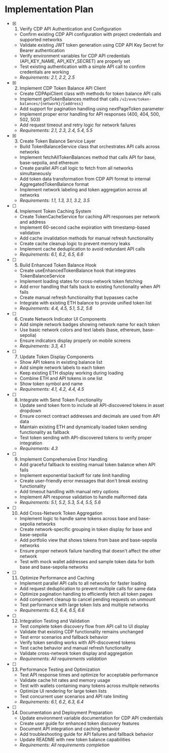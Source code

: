 # Implementation Plan

- [x] 1. Verify CDP API Authentication and Configuration
  - Confirm existing CDP API configuration with project credentials and supported networks
  - Validate existing JWT token generation using CDP API Key Secret for Bearer authentication
  - Verify environment variables for CDP API credentials (API_KEY_NAME, API_KEY_SECRET) are properly set
  - Test existing authentication with a simple API call to confirm credentials are working
  - _Requirements: 2.1, 2.2, 2.5_

- [x] 2. Implement CDP Token Balance API Client
  - Create CDPApiClient class with methods for token balance API calls
  - Implement getTokenBalances method that calls `/v2/evm/token-balances/{network}/{address}`
  - Add support for pagination handling using nextPageToken parameter
  - Implement proper error handling for API responses (400, 404, 500, 502, 503)
  - Add request timeout and retry logic for network failures
  - _Requirements: 2.1, 2.3, 2.4, 5.4, 5.5_

- [x] 3. Create Token Balance Service Layer
  - Build TokenBalanceService class that orchestrates API calls across networks
  - Implement fetchAllTokenBalances method that calls API for base, base-sepolia, and ethereum
  - Create parallel API call logic to fetch from all networks simultaneously
  - Add token data transformation from CDP API format to internal AggregatedTokenBalance format
  - Implement network labeling and token aggregation across all networks
  - _Requirements: 1.1, 1.3, 3.1, 3.2, 3.5_

- [ ] 4. Implement Token Caching System
  - Create TokenCacheService for caching API responses per network and address
  - Implement 60-second cache expiration with timestamp-based validation
  - Add cache invalidation methods for manual refresh functionality
  - Create cache cleanup logic to prevent memory leaks
  - Implement cache deduplication to avoid redundant API calls
  - _Requirements: 6.1, 6.2, 6.5, 6.6_

- [ ] 5. Build Enhanced Token Balance Hook
  - Create useEnhancedTokenBalance hook that integrates TokenBalanceService
  - Implement loading states for cross-network token fetching
  - Add error handling that falls back to existing functionality when API fails
  - Create manual refresh functionality that bypasses cache
  - Integrate with existing ETH balance to provide unified token list
  - _Requirements: 4.4, 4.5, 5.1, 5.2, 5.6_

- [ ] 6. Create Network Indicator UI Components
  - Add simple network badges showing network name for each token
  - Use basic network colors and text labels (base, ethereum, base-sepolia)
  - Ensure indicators display properly on mobile screens
  - _Requirements: 3.3, 4.1_

- [ ] 7. Update Token Display Components
  - Show API tokens in existing balance list
  - Add simple network labels to each token
  - Keep existing ETH display working during loading
  - Combine ETH and API tokens in one list
  - Show token symbol and name
  - _Requirements: 4.1, 4.2, 4.4, 4.5_

- [ ] 8. Integrate with Send Token Functionality
  - Update send token form to include all API-discovered tokens in asset dropdown
  - Ensure correct contract addresses and decimals are used from API data
  - Maintain existing ETH and dynamically loaded token sending functionality as fallback
  - Test token sending with API-discovered tokens to verify proper integration
  - _Requirements: 4.3_

- [ ] 9. Implement Comprehensive Error Handling
  - Add graceful fallback to existing manual token balance when API fails
  - Implement exponential backoff for rate limit handling
  - Create user-friendly error messages that don't break existing functionality
  - Add timeout handling with manual retry options
  - Implement API response validation to handle malformed data
  - _Requirements: 5.1, 5.2, 5.3, 5.4, 5.5, 5.6_

- [ ] 10. Add Cross-Network Token Aggregation
  - Implement logic to handle same tokens across base and base-sepolia networks
  - Create network-specific grouping in token display for base and base-sepolia
  - Add portfolio view that shows tokens from base and base-sepolia networks
  - Ensure proper network failure handling that doesn't affect the other network
  - Test with mock wallet addresses and sample token data for both base and base-sepolia networks

- [ ] 11. Optimize Performance and Caching
  - Implement parallel API calls to all networks for faster loading
  - Add request deduplication to prevent multiple calls for same data
  - Optimize pagination handling to efficiently fetch all token pages
  - Add component cleanup to cancel pending requests on unmount
  - Test performance with large token lists and multiple networks
  - _Requirements: 6.3, 6.4, 6.5, 6.6_

- [ ] 12. Integration Testing and Validation
  - Test complete token discovery flow from API call to UI display
  - Validate that existing CDP functionality remains unchanged
  - Test error scenarios and fallback behavior
  - Verify token sending works with API-discovered tokens
  - Test cache behavior and manual refresh functionality
  - Validate cross-network token display and aggregation
  - _Requirements: All requirements validation_

- [ ] 13. Performance Testing and Optimization
  - Test API response times and optimize for acceptable performance
  - Validate cache hit rates and memory usage
  - Test with wallets containing many tokens across multiple networks
  - Optimize UI rendering for large token lists
  - Test concurrent user scenarios and API rate limiting
  - _Requirements: 6.1, 6.2, 6.3, 6.4_

- [ ] 14. Documentation and Deployment Preparation
  - Update environment variable documentation for CDP API credentials
  - Create user guide for enhanced token discovery features
  - Document API integration and caching behavior
  - Add troubleshooting guide for API failures and fallback behavior
  - Update README with new token balance capabilities
  - _Requirements: All requirements completion_